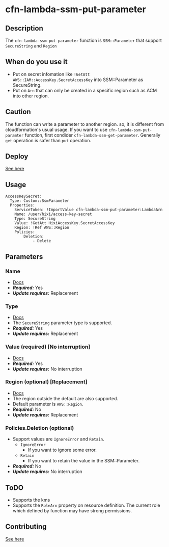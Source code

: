 # cfn-lambda-ssm-put-parameter
## Description
The `cfn-lambda-ssm-put-parameter` function is `SSM::Parameter` that support `SecureString` and `Region`

## When do you use it
* Put on secret infomation like `!GetAtt AWS::IAM::AccessKey.SecretAccessKey` into SSM::Parameter as SecureString.
* Put on `Arn` that can only be created in a specific region such as ACM into other region.

## Caution
The function can write a parameter to another region. so, it is different from cloudformation's usual usage.
If you want to use `cfn-lambda-ssm-put-paramter` function, first condider `cfn-lambda-ssm-get-parameter`.
Generally `get` operation is safer than `put` operation.


## Deploy
[See here](https://github.com/hixi-hyi/aws-cloudformation-lambda#deploy)

## Usage
```
AccessKeySecret:
  Type: Custom::SsmParameter
  Properties:
    ServiceToken: !ImportValue cfn-lambda-ssm-put-parameter:LambdaArn
    Name: /user/hixi/access-key-secret
    Type: SecureString
    Value: !GetAtt HixiAccessKey.SecretAccessKey
    Region: !Ref AWS::Region
    Policies:
        Deletion:
            - Delete
```
## Parameters

### Name
- [Docs](https://docs.aws.amazon.com/AWSCloudFormation/latest/UserGuide/aws-resource-ssm-parameter.html#cfn-ssm-parameter-name)
- ***Required:*** Yes
- ***Update requires:*** Replacement

### Type
- [Docs](https://docs.aws.amazon.com/AWSCloudFormation/latest/UserGuide/aws-resource-ssm-parameter.html#cfn-ssm-parameter-type)
- The `SecureString` parameter type is supported.
- ***Required:*** Yes
- ***Update requires:*** Replacement


### Value (required) [No interruption]
- [Docs](https://docs.aws.amazon.com/AWSCloudFormation/latest/UserGuide/aws-resource-ssm-parameter.html#cfn-ssm-parameter-value)
- ***Required:*** Yes
- ***Update requires:*** No interruption

### Region (optional) [Replacement]
- [Docs](https://docs.aws.amazon.com/general/latest/gr/rande.html)
- The region outside the default are also supported.
- Default parameter is `AWS::Region`.
- ***Required:*** No
- ***Update requires:*** Replacement

### Policies.Deletion (optional)
- Support values are `IgnoreError` and `Retain`.
  - `IgnoreError`
    - If you want to ignore some error.
  - `Retain`
    - If you want to retain the value in the SSM::Parameter.
- ***Required:*** No
- ***Update requires:*** No interruption


## ToDO
- Supports the kms
- Supports the `RoleArn` property on resource definition. The current role which defined by function may have strong permissions.

## Contributing
[See here](https://github.com/hixi-hyi/aws-cloudformation-lambda#contributing)
